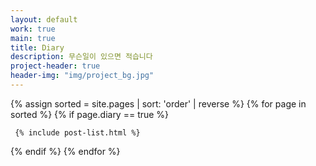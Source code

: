 ```yaml
---
layout: default
work: true
main: true
title: Diary
description: 무슨일이 있으면 적습니다
project-header: true
header-img: "img/project_bg.jpg"
---
```


<div class="catalogue">
{% assign sorted = site.pages | sort: 'order' | reverse %}
{% for page in sorted %}
{% if page.diary == true %}

     {% include post-list.html %}

{% endif %}
{% endfor %}
</div>